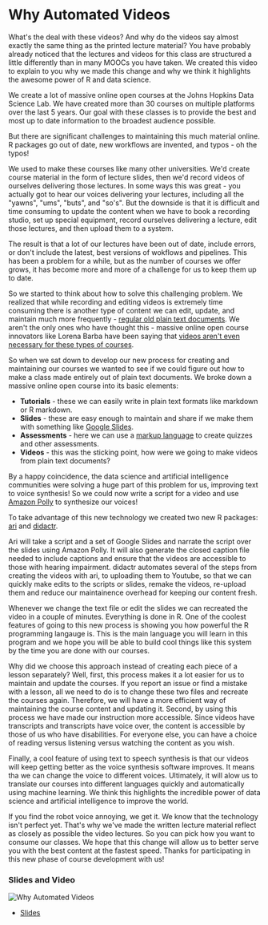 # Why Automated Videos

What's the deal with these videos? And why do the videos say almost exactly the same thing as the printed lecture material? You have probably already noticed that the lectures and videos for this class are structured a little differently than in many MOOCs you have taken. We created this video to explain to you why we made this change and why we think it highlights the awesome power of R and data science. 

We create a lot of massive online open courses at the Johns Hopkins Data Science Lab. We have created more than 30 courses on multiple platforms over the last 5 years. Our goal with these classes is to provide the best and most up to date information to the broadest audience possible. 

But there are significant challenges to maintaining this much material online. R packages go out of date, new workflows are invented, and typos - oh the typos! 

We used to make these courses like many other universities. We'd create course material in the form of lecture slides, then we'd record videos of ourselves delivering those lectures. In some ways this was great - you actually got to hear our voices delivering your lectures, including all the "yawns", "ums", "buts", and "so's". But the downside is that it is difficult and time consuming to update the content when we have to book a recording studio, set up special equipment, record ourselves delivering a lecture, edit those lectures, and then upload them to a system. 

The result is that a lot of our lectures have been out of date, include errors, or don't include the latest, best versions of wokflows and pipelines. This has been a problem for a while, but as the number of courses we offer grows, it has become more and more of a challenge for us to keep them up to date. 

So we started to think about how to solve this challenging problem. We realized that while recording and editing videos is extremely time consuming there is another type of content we can edit, update, and maintain much more frequently - [regular old plain text documents](https://simplystatistics.org/2017/06/13/the-future-of-education-is-plain-text/). We aren't the only ones who have thought this - massive online open course innovators like Lorena Barba have been saying that [videos aren't even necessary for these types of courses](https://www.class-central.com/report/why-my-mooc-is-not-built-on-video/). 


So when we sat down to develop our new process for creating and maintaining our courses we wanted to see if we could figure out how to make a class made entirely out of plain text documents. We broke down a massive online open course into its basic elements:

* __Tutorials__ - these we can easily write in plain text formats like markdown or R markdown. 
* __Slides__ - these are easy enough to maintain and share if we make them with something like [Google Slides](https://www.google.com/slides/about/).
* __Assessments__ - here we can use a [markup language](https://leanpub.com/markua/read#leanpub-auto-quizzes-and-exercises) to create quizzes and other assessments. 
* __Videos__ - this was the sticking point, how were we going to make videos from plain text documents? 

By a happy coincidence, the data science and artificial intelligence communities were solving a huge part of this problem for us, improving text to voice synthesis! So we could now write a script for a video and use [Amazon Polly](https://aws.amazon.com/polly/) to synthesize our voices! 


To take advantage of this new technology we created two new R packages: [ari](https://cran.r-project.org/web/packages/ari/index.html) and [didactr](https://github.com/muschellij2/didactr).


Ari will take a script and a set of Google Slides and narrate the script over the slides using Amazon Polly. It will also generate the closed caption file needed to include captions and ensure that the videos are accessible to those with hearing impairment. didactr automates several of the steps from creating the videos with ari, to uploading them to Youtube, so that we can quickly make edits to the scripts or slides, remake the videos, re-upload them and reduce our maintainence overhead for keeping our content fresh.  

Whenever we change the text file or edit the slides we can recreated the video in a couple of minutes. Everything is done in R. One of the coolest features of going to this new process is showing you how powerful the R programming langauge is. This is the main language you will learn in this program and we hope you will be able to build cool things like this system by the time you are done with our courses. 

Why did we choose this approach instead of creating each piece of a lesson separately? Well, first, this process makes it a lot easier for us to maintain and update the courses. If you report an issue or find a mistake with a lesson, all we need to do is to change these two files and recreate the courses again. Therefore, we will have a more efficient way of maintaining the course content and updating it. Second, by using this process we have made our instruction more accessible. Since videos have transcripts and transcripts have voice over, the content is accessible by those of us who have disabilities. For everyone else, you can have a choice of reading versus listening versus watching the content as you wish.

Finally, a cool feature of using text to speech synthesis is that our videos will keep getting better as the voice synthesis software improves. It means tha we can change the voice to different voices. Ultimately, it will alow us to translate our courses into different languages quickly and automatically using machine learning. We think this highlights the incredible power of data science and artificial intelligence to improve the world. 


If you find the robot voice annoying, we get it. We know that the technology isn't perfect yet. That's why we've made the written lecture material reflect as closely as possible the video lectures. So you can pick how you want to consume our classes. We hope that this change will allow us to better serve you with the best content at the fastest speed. Thanks for participating in this new phase of course development with us! 


### Slides and Video

![Why Automated Videos](https://www.youtube.com/watch?v=iYSdDfbYPNU)

* [Slides](https://docs.google.com/presentation/d/1FtdynwBR8IAE8x9cMTZrnWKfTPXEhH-KwkAZKQ0zwk8/edit?usp=sharing)
